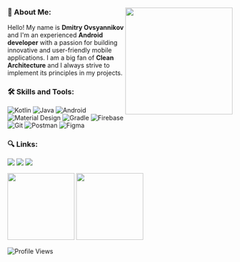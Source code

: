 
### 🚀 About Me: <img src="https://user-images.githubusercontent.com/48939805/190914687-7636f0eb-3105-41c8-b133-1fe6488c50b5.png" height="240px" align="right" > 


Hello! My name is **Dmitry Ovsyannikov** and I'm an experienced **Android developer** with a passion for building innovative and user-friendly mobile applications. I am a big fan of **Clean Architecture** and I always strive to implement its principles in my projects.

### 🛠 Skills and Tools:
![Kotlin](https://img.shields.io/badge/Kotlin-0095D5?&style=for-the-badge&logo=kotlin&logoColor=white)
![Java](https://img.shields.io/badge/Java-ED8B00?style=for-the-badge&logo=openjdk&logoColor=white)
![Android](https://img.shields.io/badge/Android-3DDC84?style=for-the-badge&logo=android&logoColor=white)
![Material Design](https://img.shields.io/badge/material%20design-757575?style=for-the-badge&logo=material%20design&logoColor=white)
![Gradle](https://img.shields.io/badge/gradle-02303A?style=for-the-badge&logo=gradle&logoColor=white)
![Firebase](https://img.shields.io/badge/firebase-ffca28?style=for-the-badge&logo=firebase&logoColor=black)
![Git](https://img.shields.io/badge/GIT-E44C30?style=for-the-badge&logo=git&logoColor=white)
![Postman](https://img.shields.io/badge/Postman-FF6C37?style=for-the-badge&logo=Postman&logoColor=white)
![Figma](https://img.shields.io/badge/Figma-F24E1E?style=for-the-badge&logo=figma&logoColor=white)

 ### 🔍 Links:
  <a href = "https://t.me/sdk_pro"><img src="https://img.shields.io/badge/Telegram-2CA5E0?style=for-the-badge&logo=telegram&logoColor=white" target="_blank"></a>
  <a href = "mailto:dmtwrk@gmail.com"><img src="https://img.shields.io/badge/-Gmail-%23333?style=for-the-badge&logo=gmail&logoColor=red" target="_blank"></a>
  <a href= "https://www.linkedin.com" target="_blank"><img src="https://img.shields.io/badge/-LinkedIn-%230077B5?style=for-the-badge&logo=linkedin&logoColor=white" target="_blank"></a>


<p>
   <a href="https://github-readme-stats.vercel.app/api?username=dmt7531">
       <img height=150 src="https://github-readme-stats.vercel.app/api?username=dmt7531&show_icons=true&count_private=true"/></a>
   <a href="https://github.com/dmt7531/github-readme-stats">
       <img height=150 src="https://github-readme-stats.vercel.app/api/top-langs/?username=dmt7531&layout=compact"/></a>
</p>

![Profile Views](https://komarev.com/ghpvc/?username=dmt7531)
